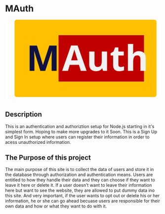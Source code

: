 # MAuth

![Logo](./public/img/logo_2.svg)

## Description

This is an authentication and authoriztion setup for Node.js starting in it's simplest form. Hoping to make more upgrades to it Soon. This is a Sign Up and Sign In setup where users can register their information in order to acess unauthorized information.

## The Purpose of this project

The main purpose of this site is to collect the data of users and store it in the database through authorization and authentication means. Users are entitled to how they handle their data and they can choose if they want to leave it here or delete it. If a user doesn't want to leave their information here but want to see the website, they are allowed to put dummy data ino this site. And very important, if the user wants to opt out or delete his or her information, he or she can go ahead becuase users are responsible for their own data and how or what they want to do with it.